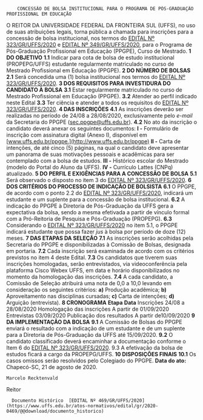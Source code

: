         CONCESSÃO DE BOLSA INSTITUCIONAL PARA O PROGRAMA DE PÓS-GRADUAÇÃO PROFISSIONAL EM EDUCAÇÃO  

 O REITOR DA UNIVERSIDADE FEDERAL DA FRONTEIRA SUL (UFFS), no uso de suas atribuições legais, torna pública a chamada para inscrições para a concessão de bolsa institucional, nos termos do [EDITAL Nº 323/GR/UFFS/2020](https://www.uffs.edu.br/atos-normativos/edital/gr/2020-0323) e [EDITAL Nº 349/GR/UFFS/2020](https://www.uffs.edu.br/atos-normativos/edital/gr/2020-0349), para o Programa de Pós-Graduação Profissional em Educação (PPGPE), Curso de Mestrado.     **1 DO OBJETIVO**   **1.1**  Indicar para cota de bolsa de estudo institucional (PROPEPG/UFFS) estudante regularmente matriculado no curso de Mestrado Profissional em Educação (PPGPE).     **2 DO NÚMERO DE BOLSAS**   **2.1**  Será concedida uma (1) bolsa institucional nos termos do [EDITAL Nº 323/GR/UFFS/2020](https://www.uffs.edu.br/atos-normativos/edital/gr/2020-0323).     **3 DOS REQUISITOS PARA INVESTIDURA DO CANDIDATO À BOLSA**   **3.1**  Estar regularmente matriculado no curso de Mestrado Profissional em Educação (PPGPE).  **3.2**  Atender ao perfil indicado neste Edital  **3.3**  Ter ciência e atender a todos os requisitos do [EDITAL Nº 323/GR/UFFS/2020](https://www.uffs.edu.br/atos-normativos/edital/gr/2020-0323).     **4 DAS INSCRIÇÕES**   **4.1**  As inscrições deverão ser realizadas no período de 24/08 a 28/08/2020, exclusivamente pelo *e-mail*  da Secretaria do PPGPE (sec.ppgpe@uffs.edu.br).  **4.2**  No ato da inscrição o candidato deverá anexar os seguintes documentos:  **I -**  Formulário de inscrição com assinatura digital (Anexo I), disponível em [www.uffs.edu.br/ppgpe.](http://www.uffs.edu.br/ppgpe)  **II -**  Carta de intenções, de até cinco (5) páginas, na qual o candidato deve apresentar um panorama de suas motivações pessoais e acadêmicas para ser contemplado com a bolsa de estudos.  **III -**  Histórico escolar do Mestrado (modelo do Portal do Aluno da UFFS).  **IV -**  Currículo Lattes (CNPq) atualizado.     **5 DO PERFIL E EXIGÊNCIAS PARA A CONCESSÃO DE BOLSA**   **5.1**  Será observado o disposto no item 3 do [EDITAL Nº 323/GR/UFFS/2020](https://www.uffs.edu.br/atos-normativos/edital/gr/2020-0323).     **6 DOS CRITÉRIOS DO PROCESSO DE INDICAÇÃO DE BOLSISTA**   **6.1**  O PPGPE, de acordo com o ponto 2.2 do [EDITAL Nº 323/GR/UFFS/2020](https://www.uffs.edu.br/atos-normativos/edital/gr/2020-0323), indicará um estudante e um suplente para a concessão de bolsa institucional.  **6.2**  A indicação do PPGPE à Diretoria de Pós-Graduação da UFFS gera a expectativa da bolsa, sendo a mesma efetivada a partir de vínculo formal com a Pró-Reitoria de Pesquisa e Pós-Graduação (PROPEPG).  **6.3**  Considerando o [EDITAL Nº 323/GR/UFFS/2020](https://www.uffs.edu.br/atos-normativos/edital/gr/2020-0323) no item 5.1, o PPGPE indicará estudante que possa fazer *jus*  à bolsa por período de doze (12) meses.     **7 DAS ETAPAS DA SELEÇÃO**   **7.1**  As inscrições serão acolhidas pela Secretaria do PPGPE e disponibilizadas à Comissão de Bolsas, designada em portaria.  **7.2**  Cada inscrição será examinada de acordo com os critérios previstos no item 4 deste Edital.  **7.3**  Os candidatos que tiverem suas inscrições homologadas, serão entrevistados, via videoconferência pela plataforma Cisco Webex UFFS, em data e horário disponibilizados no momento da homologação das inscrições.  **7.4**  A cada candidato, a Comissão de Seleção atribuirá uma nota de 0,0 a 10,0 levando em consideração os seguintes critérios:  **a)**  Produção acadêmica;  **b)**  Aproveitamento nas disciplinas cursadas;  **c)**  Carta de intenções;  **d)**  Arguição (entrevista).     **8 CRONOGRAMA**      **Etapa**     **Data**      Inscrições   24/08 a 28/08/2020     Homologação das inscrições   A partir de 01/09/2020     Entrevistas   03/09/2020     Publicação dos resultados   A partir de10/09/2020        **9 DA IMPLEMENTAÇÃO DA BOLSA**   **9.1**  A Comissão de Bolsas do PPGPE enviará o resultado com a indicação de um estudante e de um suplente para a Diretoria de Pós-Graduação da UFFS até 15/09/2020.  **9.2**  O candidato classificado deverá encaminhar a documentação conforme o Item 6 do [EDITAL Nº 323/GR/UFFS/2020](https://www.uffs.edu.br/atos-normativos/edital/gr/2020-0323). 9.3 A efetivação da bolsa de estudos ficará a cargo da PROPEPG/UFFS.     **10 DISPOSIÇÕES FINAIS**   **10.1**  Os casos omissos serão resolvidos pelo Colegiado do PPGPE.        **Data do ato:** Chapecó-SC, 21 de agosto de 2020.   
 

    Marcelo Recktenvald   
 Reitor 

      Documento Histórico  [EDITAL Nº 469/GR/UFFS/2020](https://www.uffs.edu.br/atos-normativos/edital/gr/2020-0469/@@download/documento_historico)     
      
